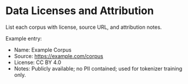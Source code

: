 # Data Licenses and Attribution

List each corpus with license, source URL, and attribution notes.

Example entry:

- Name: Example Corpus
- Source: https://example.com/corpus
- License: CC BY 4.0
- Notes: Publicly available; no PII contained; used for tokenizer training only.
